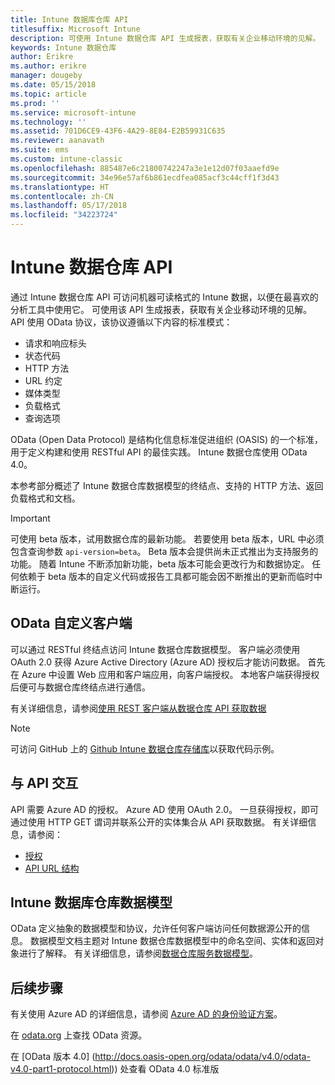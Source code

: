 ```yaml
---
title: Intune 数据库仓库 API
titlesuffix: Microsoft Intune
description: 可使用 Intune 数据仓库 API 生成报表，获取有关企业移动环境的见解。
keywords: Intune 数据仓库
author: Erikre
ms.author: erikre
manager: dougeby
ms.date: 05/15/2018
ms.topic: article
ms.prod: ''
ms.service: microsoft-intune
ms.technology: ''
ms.assetid: 701D6CE9-43F6-4A29-8E84-E2B59931C635
ms.reviewer: aanavath
ms.suite: ems
ms.custom: intune-classic
ms.openlocfilehash: 885487e6c21800742247a3e1e12d07f03aaefd9e
ms.sourcegitcommit: 34e96e57af6b861ecdfea085acf3c44cff1f3d43
ms.translationtype: HT
ms.contentlocale: zh-CN
ms.lasthandoff: 05/17/2018
ms.locfileid: "34223724"
---
```

#  <a name="intune-data-warehouse-api"></a>Intune 数据仓库 API

通过 Intune 数据仓库 API 可访问机器可读格式的 Intune 数据，以便在最喜欢的分析工具中使用它。 可使用该 API 生成报表，获取有关企业移动环境的见解。 API 使用 OData 协议，该协议遵循以下内容的标准模式：

  -   请求和响应标头
  -   状态代码
  -   HTTP 方法
  -   URL 约定
  -   媒体类型
  -   负载格式
  -   查询选项

OData (Open Data Protocol) 是结构化信息标准促进组织 (OASIS) 的一个标准，用于定义构建和使用 RESTful API 的最佳实践。 Intune 数据仓库使用 OData 4.0。

本参考部分概述了 Intune 数据仓库数据模型的终结点、支持的 HTTP 方法、返回负载格式和文档。

> [!Important]  
> 可使用 beta 版本，试用数据仓库的最新功能。 若要使用 beta 版本，URL 中必须包含查询参数 `api-version=beta`。 Beta 版本会提供尚未正式推出为支持服务的功能。 随着 Intune 不断添加新功能，beta 版本可能会更改行为和数据协定。 任何依赖于 beta 版本的自定义代码或报告工具都可能会因不断推出的更新而临时中断运行。 <!--If you experience problems with the beta service, follow [link to feedback process]() to report the issue or provide feedback.-->

## <a name="odata-custom-client"></a>OData 自定义客户端

可以通过 RESTful 终结点访问 Intune 数据仓库数据模型。 客户端必须使用 OAuth 2.0 获得 Azure Active Directory (Azure AD) 授权后才能访问数据。 首先在 Azure 中设置 Web 应用和客户端应用，向客户端授权。 本地客户端获得授权后便可与数据仓库终结点进行通信。

有关详细信息，请参阅[使用 REST 客户端从数据仓库 API 获取数据](reports-proc-data-rest.md)

> [!Note]  
> 可访问 GitHub 上的 [Github Intune 数据仓库存储库](https://github.com/Microsoft/Intune-Data-Warehouse)以获取代码示例。

## <a name="interacting-with-the-api"></a>与 API 交互

API 需要 Azure AD 的授权。 Azure AD 使用 OAuth 2.0。 一旦获得授权，即可通过使用 HTTP GET 谓词并联系公开的实体集合从 API 获取数据。 有关详细信息，请参阅：

 -  [授权](reports-api-url.md)
 -  [API URL 结构](reports-api-url.md)

## <a name="intune-data-warehouse-data-model"></a>Intune 数据库仓库数据模型

OData 定义抽象的数据模型和协议，允许任何客户端访问任何数据源公开的信息。 数据模型文档主题对 Intune 数据仓库数据模型中的命名空间、实体和返回对象进行了解释。 有关详细信息，请参阅[数据仓库服务数据模型](reports-ref-data-model.md)。

## <a name="next-steps"></a>后续步骤

有关使用 Azure AD 的详细信息，请参阅 [Azure AD 的身份验证方案](https://docs.microsoft.com/azure/active-directory/develop/active-directory-authentication-scenarios)。

在 [odata.org](http://www.odata.org) 上查找 OData 资源。
  
在 [OData 版本 4.0] (http://docs.oasis-open.org/odata/odata/v4.0/odata-v4.0-part1-protocol.html)) 处查看 OData 4.0 标准版  
